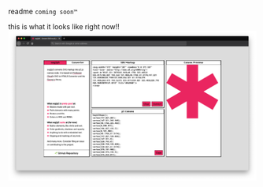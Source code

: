 readme `coming soon™`

this is what it looks like right now!!
<img src="docs/screenshot.png" alt="Screenshot of svg2p5 website."/>
